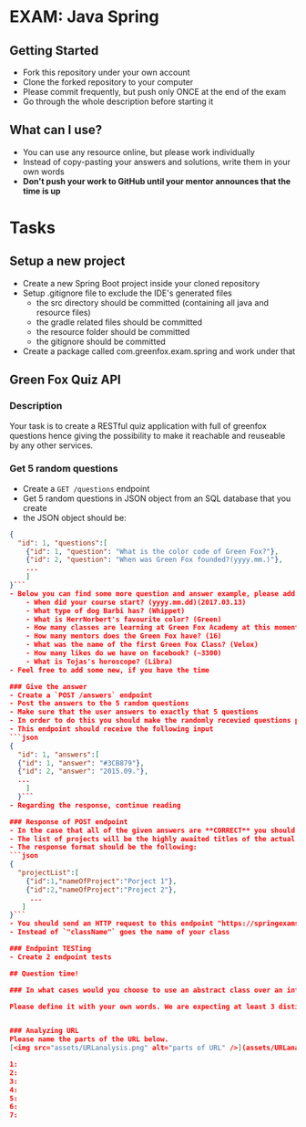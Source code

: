 # EXAM: Java Spring

## Getting Started

- Fork this repository under your own account
- Clone the forked repository to your computer
- Please commit frequently, but push only ONCE at the end of the exam
- Go through the whole description before starting it

## What can I use?

- You can use any resource online, but please work individually
- Instead of copy-pasting your answers and solutions, write them in your own words
- **Don't push your work to GitHub until your mentor announces that the time is up**

# Tasks

## Setup a new project

- Create a new Spring Boot project inside your cloned repository
- Setup .gitignore file to exclude the IDE's generated files
  - the src directory should be committed (containing all java and resource files)
  - the gradle related files should be committed
  - the resource folder should be committed
  - the gitignore should be committed
- Create a package called com.greenfox.exam.spring and work under that

## Green Fox Quiz API

### Description

Your task is to create a RESTful quiz application with full of greenfox questions hence giving the possibility to make it reachable and reuseable by any other services.

### Get 5 random questions

- Create a `GET /questions` endpoint
- Get 5 random questions in JSON object from an SQL database that you create
- the JSON object should be:
```json
{
  "id": 1, "questions":[
    {"id": 1, "question": "What is the color code of Green Fox?"},
    {"id": 2, "question": "When was Green Fox founded?(yyyy.mm.)"},
    ...
    ]
}```
- Below you can find some more question and answer example, please add them all to the database, to one table:
    - When did your course start? (yyyy.mm.dd)(2017.03.13)
    - What type of dog Barbi has? (Whippet)
    - What is HerrNorbert's favourite color? (Green)
    - How many classes are learning at Green Fox Academy at this moment? (4)
    - How many mentors does the Green Fox have? (16)
    - What was the name of the first Green Fox Class? (Velox)
    - How many likes do we have on facebook? (~3300)
    - What is Tojas's horoscope? (Libra)
- Feel free to add some new, if you have the time

### Give the answer
- Create a `POST /answers` endpoint
- Post the answers to the 5 random questions
- Make sure that the user answers to exactly that 5 questions
- In order to do this you should make the randomly recevied questions persistent
- This endpoint should receive the following input
```json
{
  "id": 1, "answers":[
  {"id": 1, "answer": "#3CB879"},
  {"id": 2, "answer": "2015.09."},
  ...
    ]
  }```
- Regarding the response, continue reading

### Response of POST endpoint
- In the case that all of the given answers are **CORRECT** you should get a list of projects in this endpoint
- The list of projects will be the highly awaited titles of the actual projects you will work on in the project phase :)
- The response format should be the following:
```json
{
  "projectList":[
    {"id":1,"nameOfProject":"Porject 1"},
    {"id":2,"nameOfProject":"Project 2"},
     ...
   ]
}```
- You should send an HTTP request to this endpoint "https://springexamserver.herokuapp.com/projects/className" and make it as the response of the POST endpoint
- Instead of `"className"` goes the name of your class

### Endpoint TESTing
- Create 2 endpoint tests 

## Question time!

### In what cases would you choose to use an abstract class over an interface?

Please define it with your own words. We are expecting at least 3 distinct ideas that you write here:


### Analyzing URL
Please name the parts of the URL below.
[<img src="assets/URLanalysis.png" alt="parts of URL" />](assets/URLanalysis.png?raw=true)

1:  
2:  
3:  
4:  
5:  
6:  
7:  
